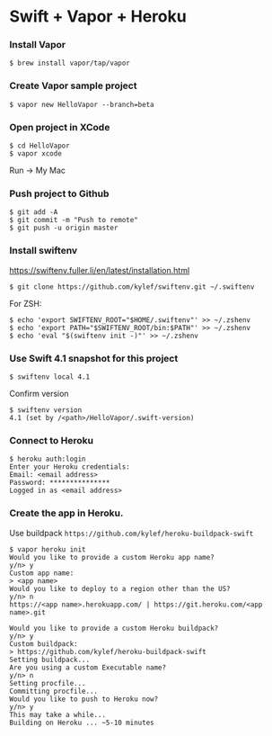 # Swift + Vapor + Heroku

### Install Vapor
```
$ brew install vapor/tap/vapor
```

### Create Vapor sample project
```
$ vapor new HelloVapor --branch=beta
```

### Open project in XCode
```
$ cd HelloVapor
$ vapor xcode
```
Run -> My Mac

### Push project to Github
```
$ git add -A
$ git commit -m "Push to remote"
$ git push -u origin master
```

### Install swiftenv
https://swiftenv.fuller.li/en/latest/installation.html
```
$ git clone https://github.com/kylef/swiftenv.git ~/.swiftenv
```

For ZSH:
```
$ echo 'export SWIFTENV_ROOT="$HOME/.swiftenv"' >> ~/.zshenv
$ echo 'export PATH="$SWIFTENV_ROOT/bin:$PATH"' >> ~/.zshenv
$ echo 'eval "$(swiftenv init -)"' >> ~/.zshenv
```

### Use Swift 4.1 snapshot for this project
```
$ swiftenv local 4.1
```

Confirm version 
```
$ swiftenv version
4.1 (set by /<path>/HelloVapor/.swift-version)
```

### Connect to Heroku
```
$ heroku auth:login
Enter your Heroku credentials:
Email: <email address>
Password: ***************
Logged in as <email address>
```

### Create the app in Heroku. 
Use buildpack `https://github.com/kylef/heroku-buildpack-swift`
```
$ vapor heroku init
Would you like to provide a custom Heroku app name?
y/n> y
Custom app name:
> <app name>
Would you like to deploy to a region other than the US?
y/n> n
https://<app name>.herokuapp.com/ | https://git.heroku.com/<app name>.git

Would you like to provide a custom Heroku buildpack?
y/n> y
Custom buildpack:
> https://github.com/kylef/heroku-buildpack-swift
Setting buildpack...
Are you using a custom Executable name?
y/n> n
Setting procfile...
Committing procfile...
Would you like to push to Heroku now?
y/n> y
This may take a while...
Building on Heroku ... ~5-10 minutes
```
